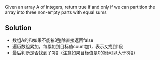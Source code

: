 Given an array A of integers, return true if and only if we can partition the array into three non-empty parts with equal sums.

## Solution
- 数组A的和如果不能被3整除直接返回false
- 遍历数组累加，每累加到目标值count加1，表示又找到1段
- 最后判断是否找到了3段（注意如果目标值是0的话可以大于3段）

